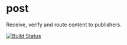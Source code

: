 # post
Receive, verify and route content to publishers.

[![Build Status](https://travis-ci.org/multiplio/cast-post.svg?branch=master)](https://travis-ci.org/multiplio/cast-post)


